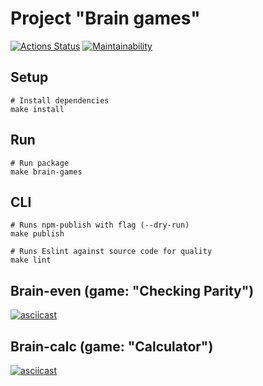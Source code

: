 # Project "Brain games"
[![Actions Status](https://github.com/Teihden/frontend-project-44/workflows/hexlet-check/badge.svg)](https://github.com/Teihden/frontend-project-44/actions)
[![Maintainability](https://api.codeclimate.com/v1/badges/214574a61f2bd80cd8b9/maintainability)](https://codeclimate.com/github/Teihden/frontend-project-44/maintainability)

## Setup

```shell
# Install dependencies
make install
```

## Run

```shell
# Run package
make brain-games
```

## CLI

```shell
# Runs npm-publish with flag (--dry-run)
make publish
```

```shell
# Runs Eslint against source code for quality
make lint
```

## Brain-even (game: "Checking Parity")
[![asciicast](https://asciinema.org/a/BJ5qi0OoEdbeaEb4IDF11Xc1c.svg)](https://asciinema.org/a/BJ5qi0OoEdbeaEb4IDF11Xc1c)

## Brain-calc (game: "Calculator")
[![asciicast](https://asciinema.org/a/dDv8YRtM7hlhP7GLYQATQkxVt.svg)](https://asciinema.org/a/dDv8YRtM7hlhP7GLYQATQkxVt)

